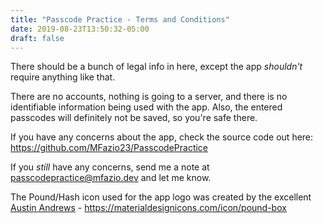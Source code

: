 ```yaml
---
title: "Passcode Practice - Terms and Conditions"
date: 2019-08-23T13:50:32-05:00
draft: false
---
```


There should be a bunch of legal info in here, except the app _shouldn't_ require anything like that.

There are no accounts, nothing is going to a server, and there is no identifiable information being used with the app.  Also, the entered passcodes will definitely not be saved, so you're safe there.

If you have any concerns about the app, check the source code out here: https://github.com/MFazio23/PasscodePractice

If you _still_ have any concerns, send me a note at [passcodepractice@mfazio.dev](mailto:passcodepractice@mfazio.dev) and let me know.

The Pound/Hash icon used for the app logo was created by the excellent [Austin Andrews](https://twitter.com/templarian) - https://materialdesignicons.com/icon/pound-box